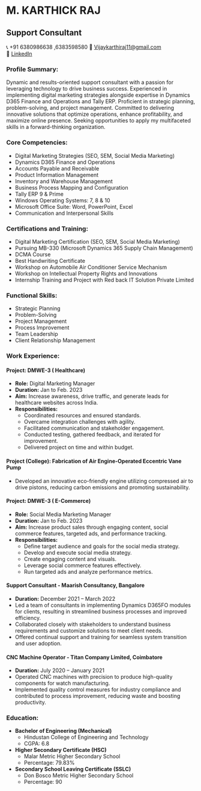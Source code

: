 # M. KARTHICK RAJ

## Support Consultant

📞 +91 6380986638  ,6383598580
📧 Vijaykarthiraj11@gmail.com  
🔗 [LinkedIn](https://www.linkedin.com/)

### Profile Summary:
Dynamic and results-oriented support consultant with a passion for leveraging technology to drive business success. Experienced in implementing digital marketing strategies alongside expertise in Dynamics D365 Finance and Operations and Tally ERP. Proficient in strategic planning, problem-solving, and project management. Committed to delivering innovative solutions that optimize operations, enhance profitability, and maximize online presence. Seeking opportunities to apply my multifaceted skills in a forward-thinking organization.

### Core Competencies:
- Digital Marketing Strategies (SEO, SEM, Social Media Marketing)
- Dynamics D365 Finance and Operations
- Accounts Payable and Receivable
- Product Information Management
- Inventory and Warehouse Management
- Business Process Mapping and Configuration
- Tally ERP 9 & Prime
- Windows Operating Systems: 7, 8 & 10
- Microsoft Office Suite: Word, PowerPoint, Excel
- Communication and Interpersonal Skills

### Certifications and Training:
- Digital Marketing Certification (SEO, SEM, Social Media Marketing)
- Pursuing MB-330 (Microsoft Dynamics 365 Supply Chain Management)
- DCMA Course
- Best Handwriting Certificate
- Workshop on Automobile Air Conditioner Service Mechanism
- Workshop on Intellectual Property Rights and Innovations
- Internship Training and Project with Red back IT Solution Private Limited

### Functional Skills:
- Strategic Planning
- Problem-Solving
- Project Management
- Process Improvement
- Team Leadership
- Client Relationship Management

### Work Experience:
#### Project: DMWE-3 ( Healthcare)
- **Role:** Digital Marketing Manager
- **Duration:** Jan to Feb. 2023
- **Aim:** Increase awareness, drive traffic, and generate leads for healthcare websites across India.
- **Responsibilities:**
  - Coordinated resources and ensured standards.
  - Overcame integration challenges with agility.
  - Facilitated communication and stakeholder engagement.
  - Conducted testing, gathered feedback, and iterated for improvement.
  - Delivered project on time and within budget.

#### Project (College): Fabrication of Air Engine-Operated Eccentric Vane Pump
- Developed an innovative eco-friendly engine utilizing compressed air to drive pistons, reducing carbon emissions and promoting sustainability.

#### Project: DMWE-3 ( E-Commerce)
- **Role:** Social Media Marketing Manager
- **Duration:** Jan to Feb. 2023
- **Aim:** Increase product sales through engaging content, social commerce features, targeted ads, and performance tracking.
- **Responsibilities:**
  - Define target audience and goals for the social media strategy.
  - Develop and execute social media strategy.
  - Create engaging content and visuals.
  - Leverage social commerce features effectively.
  - Run targeted ads and analyze performance metrics.

#### Support Consultant - Maarish Consultancy, Bangalore
- **Duration:** December 2021 – March 2022
- Led a team of consultants in implementing Dynamics D365FO modules for clients, resulting in streamlined business processes and improved efficiency.
- Collaborated closely with stakeholders to understand business requirements and customize solutions to meet client needs.
- Offered continual support and training for seamless system transition and user adoption.

#### CNC Machine Operator - Titan Company Limited, Coimbatore
- **Duration:** July 2020 – January 2021
- Operated CNC machines with precision to produce high-quality components for watch manufacturing.
- Implemented quality control measures for industry compliance and contributed to process improvement, reducing waste and boosting productivity.

### Education:
- **Bachelor of Engineering (Mechanical)**
  - Hindustan College of Engineering and Technology
  - CGPA: 6.8
- **Higher Secondary Certificate (HSC)**
  - Malar Metric Higher Secondary School
  - Percentage: 79.83%
- **Secondary School Leaving Certificate (SSLC)**
  - Don Bosco Metric Higher Secondary School
  - Percentage: 90
